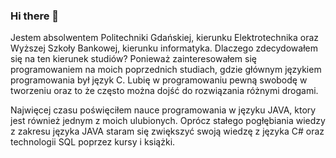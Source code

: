 ### Hi there 👋




Jestem absolwentem Politechniki Gdańskiej, kierunku Elektrotechnika oraz Wyższej Szkoły Bankowej, kierunku informatyka.
Dlaczego zdecydowałem się na ten kierunek studiów? Ponieważ zainteresowałem się programowaniem na moich poprzednich studiach, gdzie głównym językiem programowania był język C. Lubię w programowaniu pewną swobodę w tworzeniu oraz to że często można dojść do rozwiązania różnymi drogami.

Najwięcej czasu poświęciłem nauce programowania w języku JAVA, ktory jest również jednym z moich ulubionych. Oprócz stałego pogłębiania wiedzy z zakresu języka JAVA staram się zwiększyć swoją wiedzę z języka C# oraz technologii SQL poprzez kursy i książki.


